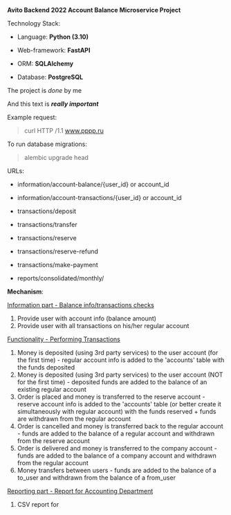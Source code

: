 **Avito Backend 2022 Account Balance Microservice Project**

Technology Stack:
- Language: **Python (3.10)**

- Web-framework: **FastAPI**

- ORM: **SQLAlchemy**

- Database: **PostgreSQL**


The project is *done* by me

And this text is ***really important***

Example request:
>curl HTTP /1.1 www.pppp.ru
 
To run database migrations:
> alembic upgrade head


URLs:

- information/account-balance/{user_id} or account_id
- information/account-transactions/{user_id} or account_id


- transactions/deposit
- transactions/transfer
- transactions/reserve
- transactions/reserve-refund
- transactions/make-payment


- reports/consolidated/monthly/


**Mechanism**:

<ins>Information part - Balance info/transactions checks</ins>
1. Provide user with account info (balance amount)
2. Provide user with all transactions on his/her regular account

<ins>Functionality - Performing Transactions</ins>
1. Money is deposited (using 3rd party services) to the user account (for the first time) - regular account info is added to the 'accounts' table with the funds deposited
2. Money is deposited (using 3rd party services) to the user account (NOT for the first time) - deposited funds are added to the balance of an existing regular account
3. Order is placed and money is transferred to the reserve account - reserve account info is added to the 'accounts' table (or better create it simultaneously with regular account) with the funds reserved + funds are withdrawn from the regular account
4. Order is cancelled and money is transferred back to the regular account - funds are added to the balance of a regular account and withdrawn from the reserve account
5. Order is delivered and money is transferred to the company account - funds are added to the balance of a company account and withdrawn from the regular account
6. Money transfers between users - funds are added to the balance of a to_user and withdrawn from the balance of a from_user

<ins>Reporting part - Report for Accounting Department</ins>
1. CSV report for 
